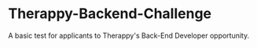 # Therappy-Backend-Challenge
A basic test for applicants to Therappy's Back-End Developer opportunity.
